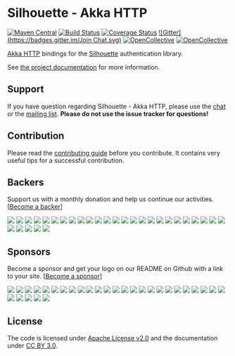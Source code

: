 Silhouette - Akka HTTP
==========
[![Maven Central](https://maven-badges.herokuapp.com/maven-central/com.mohiva/silhouette-akka-http_2.11/badge.svg)](https://maven-badges.herokuapp.com/maven-central/com.mohiva/silhouette-akka-http_2.11) [![Build Status](https://travis-ci.org/mohiva/silhouette-akka-http.png)](https://travis-ci.org/mohiva/silhouette-akka-http) [![Coverage Status](https://coveralls.io/repos/mohiva/silhouette-akka-http/badge.svg?branch=master&service=github)](https://coveralls.io/github/mohiva/silhouette-akka-http?branch=master) [![Gitter](https://badges.gitter.im/Join Chat.svg)](https://gitter.im/mohiva/silhouette-akka-http?utm_source=badge&utm_medium=badge&utm_campaign=pr-badge&utm_content=badge)
[![OpenCollective](https://opencollective.com/silhouette/backers/badge.svg)](#backers) 
[![OpenCollective](https://opencollective.com/silhouette/sponsors/badge.svg)](#sponsors)

[Akka HTTP] bindings for the [Silhouette] authentication library.

See [the project documentation] for more information.

## Support

If you have question regarding Silhouette - Akka HTTP, please use the [chat] or the [mailing list]. **Please do not use the issue tracker for questions!**

## Contribution

Please read the [contributing guide] before you contribute. It contains very useful tips for a successful contribution.

## Backers

Support us with a monthly donation and help us continue our activities. [[Become a backer](https://opencollective.com/silhouette#backer)]

<a href="https://opencollective.com/silhouette/backer/0/website" target="_blank"><img src="https://opencollective.com/silhouette/backer/0/avatar.svg"></a>
<a href="https://opencollective.com/silhouette/backer/1/website" target="_blank"><img src="https://opencollective.com/silhouette/backer/1/avatar.svg"></a>
<a href="https://opencollective.com/silhouette/backer/2/website" target="_blank"><img src="https://opencollective.com/silhouette/backer/2/avatar.svg"></a>
<a href="https://opencollective.com/silhouette/backer/3/website" target="_blank"><img src="https://opencollective.com/silhouette/backer/3/avatar.svg"></a>
<a href="https://opencollective.com/silhouette/backer/4/website" target="_blank"><img src="https://opencollective.com/silhouette/backer/4/avatar.svg"></a>
<a href="https://opencollective.com/silhouette/backer/5/website" target="_blank"><img src="https://opencollective.com/silhouette/backer/5/avatar.svg"></a>
<a href="https://opencollective.com/silhouette/backer/6/website" target="_blank"><img src="https://opencollective.com/silhouette/backer/6/avatar.svg"></a>
<a href="https://opencollective.com/silhouette/backer/7/website" target="_blank"><img src="https://opencollective.com/silhouette/backer/7/avatar.svg"></a>
<a href="https://opencollective.com/silhouette/backer/8/website" target="_blank"><img src="https://opencollective.com/silhouette/backer/8/avatar.svg"></a>
<a href="https://opencollective.com/silhouette/backer/9/website" target="_blank"><img src="https://opencollective.com/silhouette/backer/9/avatar.svg"></a>
<a href="https://opencollective.com/silhouette/backer/10/website" target="_blank"><img src="https://opencollective.com/silhouette/backer/10/avatar.svg"></a>
<a href="https://opencollective.com/silhouette/backer/11/website" target="_blank"><img src="https://opencollective.com/silhouette/backer/11/avatar.svg"></a>
<a href="https://opencollective.com/silhouette/backer/12/website" target="_blank"><img src="https://opencollective.com/silhouette/backer/12/avatar.svg"></a>
<a href="https://opencollective.com/silhouette/backer/13/website" target="_blank"><img src="https://opencollective.com/silhouette/backer/13/avatar.svg"></a>
<a href="https://opencollective.com/silhouette/backer/14/website" target="_blank"><img src="https://opencollective.com/silhouette/backer/14/avatar.svg"></a>
<a href="https://opencollective.com/silhouette/backer/15/website" target="_blank"><img src="https://opencollective.com/silhouette/backer/15/avatar.svg"></a>
<a href="https://opencollective.com/silhouette/backer/16/website" target="_blank"><img src="https://opencollective.com/silhouette/backer/16/avatar.svg"></a>
<a href="https://opencollective.com/silhouette/backer/17/website" target="_blank"><img src="https://opencollective.com/silhouette/backer/17/avatar.svg"></a>
<a href="https://opencollective.com/silhouette/backer/18/website" target="_blank"><img src="https://opencollective.com/silhouette/backer/18/avatar.svg"></a>
<a href="https://opencollective.com/silhouette/backer/19/website" target="_blank"><img src="https://opencollective.com/silhouette/backer/19/avatar.svg"></a>
<a href="https://opencollective.com/silhouette/backer/20/website" target="_blank"><img src="https://opencollective.com/silhouette/backer/20/avatar.svg"></a>
<a href="https://opencollective.com/silhouette/backer/21/website" target="_blank"><img src="https://opencollective.com/silhouette/backer/21/avatar.svg"></a>
<a href="https://opencollective.com/silhouette/backer/22/website" target="_blank"><img src="https://opencollective.com/silhouette/backer/22/avatar.svg"></a>
<a href="https://opencollective.com/silhouette/backer/23/website" target="_blank"><img src="https://opencollective.com/silhouette/backer/23/avatar.svg"></a>
<a href="https://opencollective.com/silhouette/backer/24/website" target="_blank"><img src="https://opencollective.com/silhouette/backer/24/avatar.svg"></a>
<a href="https://opencollective.com/silhouette/backer/25/website" target="_blank"><img src="https://opencollective.com/silhouette/backer/25/avatar.svg"></a>
<a href="https://opencollective.com/silhouette/backer/26/website" target="_blank"><img src="https://opencollective.com/silhouette/backer/26/avatar.svg"></a>
<a href="https://opencollective.com/silhouette/backer/27/website" target="_blank"><img src="https://opencollective.com/silhouette/backer/27/avatar.svg"></a>
<a href="https://opencollective.com/silhouette/backer/28/website" target="_blank"><img src="https://opencollective.com/silhouette/backer/28/avatar.svg"></a>
<a href="https://opencollective.com/silhouette/backer/29/website" target="_blank"><img src="https://opencollective.com/silhouette/backer/29/avatar.svg"></a>

## Sponsors

Become a sponsor and get your logo on our README on Github with a link to your site. [[Become a sponsor](https://opencollective.com/silhouette#sponsor)]

<a href="https://opencollective.com/silhouette/sponsor/0/website" target="_blank"><img src="https://opencollective.com/silhouette/sponsor/0/avatar.svg"></a>
<a href="https://opencollective.com/silhouette/sponsor/1/website" target="_blank"><img src="https://opencollective.com/silhouette/sponsor/1/avatar.svg"></a>
<a href="https://opencollective.com/silhouette/sponsor/2/website" target="_blank"><img src="https://opencollective.com/silhouette/sponsor/2/avatar.svg"></a>
<a href="https://opencollective.com/silhouette/sponsor/3/website" target="_blank"><img src="https://opencollective.com/silhouette/sponsor/3/avatar.svg"></a>
<a href="https://opencollective.com/silhouette/sponsor/4/website" target="_blank"><img src="https://opencollective.com/silhouette/sponsor/4/avatar.svg"></a>
<a href="https://opencollective.com/silhouette/sponsor/5/website" target="_blank"><img src="https://opencollective.com/silhouette/sponsor/5/avatar.svg"></a>
<a href="https://opencollective.com/silhouette/sponsor/6/website" target="_blank"><img src="https://opencollective.com/silhouette/sponsor/6/avatar.svg"></a>
<a href="https://opencollective.com/silhouette/sponsor/7/website" target="_blank"><img src="https://opencollective.com/silhouette/sponsor/7/avatar.svg"></a>
<a href="https://opencollective.com/silhouette/sponsor/8/website" target="_blank"><img src="https://opencollective.com/silhouette/sponsor/8/avatar.svg"></a>
<a href="https://opencollective.com/silhouette/sponsor/9/website" target="_blank"><img src="https://opencollective.com/silhouette/sponsor/9/avatar.svg"></a>
<a href="https://opencollective.com/silhouette/sponsor/10/website" target="_blank"><img src="https://opencollective.com/silhouette/sponsor/10/avatar.svg"></a>
<a href="https://opencollective.com/silhouette/sponsor/11/website" target="_blank"><img src="https://opencollective.com/silhouette/sponsor/11/avatar.svg"></a>
<a href="https://opencollective.com/silhouette/sponsor/12/website" target="_blank"><img src="https://opencollective.com/silhouette/sponsor/12/avatar.svg"></a>
<a href="https://opencollective.com/silhouette/sponsor/13/website" target="_blank"><img src="https://opencollective.com/silhouette/sponsor/13/avatar.svg"></a>
<a href="https://opencollective.com/silhouette/sponsor/14/website" target="_blank"><img src="https://opencollective.com/silhouette/sponsor/14/avatar.svg"></a>
<a href="https://opencollective.com/silhouette/sponsor/15/website" target="_blank"><img src="https://opencollective.com/silhouette/sponsor/15/avatar.svg"></a>
<a href="https://opencollective.com/silhouette/sponsor/16/website" target="_blank"><img src="https://opencollective.com/silhouette/sponsor/16/avatar.svg"></a>
<a href="https://opencollective.com/silhouette/sponsor/17/website" target="_blank"><img src="https://opencollective.com/silhouette/sponsor/17/avatar.svg"></a>
<a href="https://opencollective.com/silhouette/sponsor/18/website" target="_blank"><img src="https://opencollective.com/silhouette/sponsor/18/avatar.svg"></a>
<a href="https://opencollective.com/silhouette/sponsor/19/website" target="_blank"><img src="https://opencollective.com/silhouette/sponsor/19/avatar.svg"></a>
<a href="https://opencollective.com/silhouette/sponsor/20/website" target="_blank"><img src="https://opencollective.com/silhouette/sponsor/20/avatar.svg"></a>
<a href="https://opencollective.com/silhouette/sponsor/21/website" target="_blank"><img src="https://opencollective.com/silhouette/sponsor/21/avatar.svg"></a>
<a href="https://opencollective.com/silhouette/sponsor/22/website" target="_blank"><img src="https://opencollective.com/silhouette/sponsor/22/avatar.svg"></a>
<a href="https://opencollective.com/silhouette/sponsor/23/website" target="_blank"><img src="https://opencollective.com/silhouette/sponsor/23/avatar.svg"></a>
<a href="https://opencollective.com/silhouette/sponsor/24/website" target="_blank"><img src="https://opencollective.com/silhouette/sponsor/24/avatar.svg"></a>
<a href="https://opencollective.com/silhouette/sponsor/25/website" target="_blank"><img src="https://opencollective.com/silhouette/sponsor/25/avatar.svg"></a>
<a href="https://opencollective.com/silhouette/sponsor/26/website" target="_blank"><img src="https://opencollective.com/silhouette/sponsor/26/avatar.svg"></a>
<a href="https://opencollective.com/silhouette/sponsor/27/website" target="_blank"><img src="https://opencollective.com/silhouette/sponsor/27/avatar.svg"></a>
<a href="https://opencollective.com/silhouette/sponsor/28/website" target="_blank"><img src="https://opencollective.com/silhouette/sponsor/28/avatar.svg"></a>
<a href="https://opencollective.com/silhouette/sponsor/29/website" target="_blank"><img src="https://opencollective.com/silhouette/sponsor/29/avatar.svg"></a>

## License

The code is licensed under [Apache License v2.0] and the documentation under [CC BY 3.0].

[Akka HTTP]: http://akka.io/docs/
[Silhouette]: https://github.com/mohiva/silhouette
[the project documentation]: http://silhouette.mohiva.com/docs
[chat]: https://gitter.im/mohiva/silhouette-akka-http
[mailing list]: https://groups.google.com/forum/#!forum/silhouette-akka-http
[contributing guide]: CONTRIBUTING.md
[Apache License v2.0]: http://www.apache.org/licenses/LICENSE-2.0
[CC BY 3.0]: http://creativecommons.org/licenses/by/3.0/
